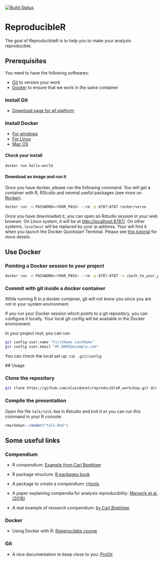 <!-- README.md is generated from README.Rmd. Please edit that file -->
[![Build
Status](https://travis-ci.com/alaindanet/reproducibleR_workshop.svg?branch=master)](https://travis-ci.com/alaindanet/reproducibleR_workshop)

ReproducibleR
=============

The goal of ReproducibleR is to help you to make your analysis
reproducible.

Prerequisites
-------------

You need to have the following softwares:

-   [Git](https://git-scm.com/downloads) to version your work
-   [Docker](https://docs.docker.com/install/) to ensure that we work in
    the same container

### Install Git

-   [Download page for all platform](https://git-scm.com/downloads)

### Install Docker

-   [For windows](https://docs.docker.com/docker-for-windows/install/)
-   [For Linux](https://docs.docker.com/docker-for-windows/install/)
-   [Mac OS](https://docs.docker.com/docker-for-mac/install/)

#### Check your install

``` bash
docker run hello-world
```

#### Download an image and run it

Once you have docker, please run the following command. You will get a
container with R, RStudio and several useful packages (see more on
[Rocker](https://github.com/rocker-org/rocker)).

``` bash
docker run -e PASSWORD=<YOUR_PASS> --rm -p 8787:8787 rocker/verse
```

Once you have downloaded it, you can open an Rstudio session in your web
browser. On Linux system, it will be at <http://localhost:8787/>. On
other systems, `localhost` will be replaced by your ip address. Your
will find it when you launch the Docker Quickstart Terminal. Please see
[this
tutorial](http://ropenscilabs.github.io/r-docker-tutorial/02-Launching-Docker.html)
for more details.

Use Docker
----------

### Pointing a Docker session to your project

``` bash
docker run -e PASSWORD=<YOUR_PASS> --rm -p 8787:8787 -v /path_to_your_project/project_directory:/home/rstudio/project_directory rocker/verse
```

### Commit with git inside a docker container

While running R in a docker container, git will not know you since you
are not in your system environment.

If you run your Docker session which points to a git repository, you can
configure it locally. Your local git config will be available in the
Docker environment.

In your project root, you can run:

``` bash
git config user.name "FirstName LastName"
git config user.email "MY_NAME@example.com"
```

You can check the local set up: `cat .git/config`

## Usage

### Clone the repository

``` bash
git clone https://github.com/alaindanet/reproducibleR_workshop.git dir_name
```

### Compile the presentation

Open the file `talk/talk.Rmd` in Rstudio and knit it or you can run this
command in your R console:

``` r
rmarkdown::render("talk.Rmd")
```

Some useful links
-----------------

### Compendium

-   R compendium: [Example from Carl
    Boettiger](https://github.com/cboettig/template)

-   R package structure: [R packages book](http://r-pkgs.had.co.nz/)

-   A package to create a compendium:
    [rrtools](https://github.com/benmarwick/rrtools)

-   A paper explaining compendia for analysis reproducibility: [Marwick
    et al. (2018)](https://sci-hub.tw/10.1080/00031305.2017.1375986)

-   A real example of research compendium: [by Carl
    Boettiger](https://github.com/cboettig/nonparametric-bayes)

### Docker

-   Using Docker with R: [Ropenscilabs
    course](http://ropenscilabs.github.io/r-docker-tutorial/)

### Git

-   A nice documentation to keep close to you:
    [ProGit](https://git-scm.com/book/en/v2)

